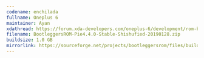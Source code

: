 ```yaml
---
codename: enchilada
fullname: Oneplus 6
maintainer: Ayan
xdathread: https://forum.xda-developers.com/oneplus-6/development/rom-bootleggersrom-3-5-beta-unshishufied-t3871649
filename: BootleggersROM-Pie4.4.0-Stable-Shishufied-20190128.zip
buildsize: 1.0 GB
mirrorlink: https://sourceforge.net/projects/bootleggersrom/files/builds/enchilada/
---
```

